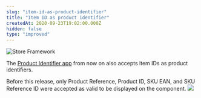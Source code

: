 ```yaml
---
slug: "item-id-as-product-identifier"
title: "Item ID as product identifier"
createdAt: 2020-09-23T19:02:00.000Z
hidden: false
type: "improved"
---
```


![Store Framework](https://raw.githubusercontent.com/vtexdocs/dev-portal-content/main/images/item-id-as-product-identifier-0.png)

The [Product Identifier app](https://vtex.io/docs/components/content-blocks/vtex.product-identifier/) from now on also accepts item IDs as product identifiers.

Before this release, only Product Reference, Product ID, SKU EAN, and SKU Reference ID were accepted as valid to be displayed on the component.
![](https://raw.githubusercontent.com/vtexdocs/dev-portal-content/main/images/item-id-as-product-identifier-1.png)
